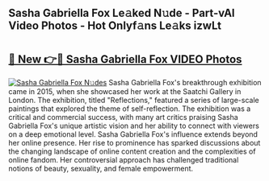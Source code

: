 ## Sasha Gabriella Fox Le𝚊ked N𝚞de - Part-vAl Video Photos - Hot Onlyf𝚊ns Le𝚊ks izwLt

# <h2><a href="http://ac38313.deff.icu/?id=Sasha+Gabriella+Fox">🔗 New 👉🔴 Sasha Gabriella Fox VIDEO Photos</a></h2>

[![Sasha Gabriella Fox N𝚞des](https://i.imgur.com/rIISA9y.gif)](http://ac38313.deff.icu/?id=Sasha+Gabriella+Fox)
Sasha Gabriella Fox's breakthrough exhibition came in 2015, when she showcased her work at the Saatchi Gallery in London. The exhibition, titled "Reflections," featured a series of large-scale paintings that explored the theme of self-reflection. The exhibition was a critical and commercial success, with many art critics praising Sasha Gabriella Fox's unique artistic vision and her ability to connect with viewers on a deep emotional level. Sasha Gabriella Fox's influence extends beyond her online presence. Her rise to prominence has sparked discussions about the changing landscape of online content creation and the complexities of online fandom. Her controversial approach has challenged traditional notions of beauty, sexuality, and female empowerment.
